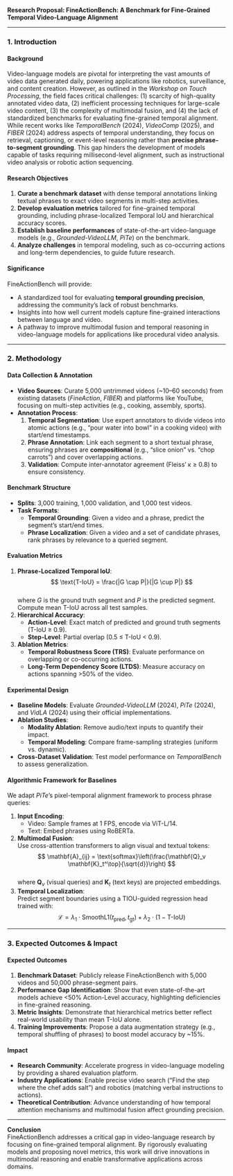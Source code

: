 **Research Proposal: FineActionBench: A Benchmark for Fine-Grained Temporal Video-Language Alignment**  

---

### 1. Introduction  

#### Background  
Video-language models are pivotal for interpreting the vast amounts of video data generated daily, powering applications like robotics, surveillance, and content creation. However, as outlined in the *Workshop on Touch Processing*, the field faces critical challenges: (1) scarcity of high-quality annotated video data, (2) inefficient processing techniques for large-scale video content, (3) the complexity of multimodal fusion, and (4) the lack of standardized benchmarks for evaluating fine-grained temporal alignment. While recent works like *TemporalBench* (2024), *VideoComp* (2025), and *FIBER* (2024) address aspects of temporal understanding, they focus on retrieval, captioning, or event-level reasoning rather than **precise phrase-to-segment grounding**. This gap hinders the development of models capable of tasks requiring millisecond-level alignment, such as instructional video analysis or robotic action sequencing.  

#### Research Objectives  
1. **Curate a benchmark dataset** with dense temporal annotations linking textual phrases to exact video segments in multi-step activities.  
2. **Develop evaluation metrics** tailored for fine-grained temporal grounding, including phrase-localized Temporal IoU and hierarchical accuracy scores.  
3. **Establish baseline performances** of state-of-the-art video-language models (e.g., *Grounded-VideoLLM*, *PiTe*) on the benchmark.  
4. **Analyze challenges** in temporal modeling, such as co-occurring actions and long-term dependencies, to guide future research.  

#### Significance  
FineActionBench will provide:  
- A standardized tool for evaluating **temporal grounding precision**, addressing the community’s lack of robust benchmarks.  
- Insights into how well current models capture fine-grained interactions between language and video.  
- A pathway to improve multimodal fusion and temporal reasoning in video-language models for applications like procedural video analysis.  

---

### 2. Methodology  

#### Data Collection & Annotation  
- **Video Sources**: Curate 5,000 untrimmed videos (~10–60 seconds) from existing datasets (*FineAction*, *FIBER*) and platforms like YouTube, focusing on multi-step activities (e.g., cooking, assembly, sports).  
- **Annotation Process**:  
  1. **Temporal Segmentation**: Use expert annotators to divide videos into atomic actions (e.g., “pour water into bowl” in a cooking video) with start/end timestamps.  
  2. **Phrase Annotation**: Link each segment to a short textual phrase, ensuring phrases are **compositional** (e.g., “slice onion” vs. “chop carrots”) and cover overlapping actions.  
  3. **Validation**: Compute inter-annotator agreement (Fleiss’ κ ≥ 0.8) to ensure consistency.  

#### Benchmark Structure  
- **Splits**: 3,000 training, 1,000 validation, and 1,000 test videos.  
- **Task Formats**:  
  - **Temporal Grounding**: Given a video and a phrase, predict the segment’s start/end times.  
  - **Phrase Localization**: Given a video and a set of candidate phrases, rank phrases by relevance to a queried segment.  

#### Evaluation Metrics  
1. **Phrase-Localized Temporal IoU**:  
   $$ \text{T-IoU} = \frac{|G \cap P|}{|G \cup P|} $$  
   where $G$ is the ground truth segment and $P$ is the predicted segment. Compute mean T-IoU across all test samples.  
2. **Hierarchical Accuracy**:  
   - **Action-Level**: Exact match of predicted and ground truth segments (T-IoU ≥ 0.9).  
   - **Step-Level**: Partial overlap (0.5 ≤ T-IoU < 0.9).  
3. **Ablation Metrics**:  
   - **Temporal Robustness Score (TRS)**: Evaluate performance on overlapping or co-occurring actions.  
   - **Long-Term Dependency Score (LTDS)**: Measure accuracy on actions spanning >50% of the video.  

#### Experimental Design  
- **Baseline Models**: Evaluate *Grounded-VideoLLM* (2024), *PiTe* (2024), and *VidLA* (2024) using their official implementations.  
- **Ablation Studies**:  
  - **Modality Ablation**: Remove audio/text inputs to quantify their impact.  
  - **Temporal Modeling**: Compare frame-sampling strategies (uniform vs. dynamic).  
- **Cross-Dataset Validation**: Test model performance on *TemporalBench* to assess generalization.  

#### Algorithmic Framework for Baselines  
We adapt *PiTe*’s pixel-temporal alignment framework to process phrase queries:  
1. **Input Encoding**:  
   - Video: Sample frames at 1 FPS, encode via ViT-L/14.  
   - Text: Embed phrases using RoBERTa.  
2. **Multimodal Fusion**:  
   Use cross-attention transformers to align visual and textual tokens:  
   $$ \mathbf{A}_{ij} = \text{softmax}\left(\frac{\mathbf{Q}_v \mathbf{K}_t^\top}{\sqrt{d}}\right) $$  
   where $\mathbf{Q}_v$ (visual queries) and $\mathbf{K}_t$ (text keys) are projected embeddings.  
3. **Temporal Localization**:  
   Predict segment boundaries using a TIOU-guided regression head trained with:  
   $$ \mathcal{L} = \lambda_1 \cdot \text{SmoothL1}(t_{\text{pred}}, t_{\text{gt}}) + \lambda_2 \cdot (1 - \text{T-IoU}) $$  

---

### 3. Expected Outcomes & Impact  

#### Expected Outcomes  
1. **Benchmark Dataset**: Publicly release FineActionBench with 5,000 videos and 50,000 phrase-segment pairs.  
2. **Performance Gap Identification**: Show that even state-of-the-art models achieve <50% Action-Level accuracy, highlighting deficiencies in fine-grained reasoning.  
3. **Metric Insights**: Demonstrate that hierarchical metrics better reflect real-world usability than mean T-IoU alone.  
4. **Training Improvements**: Propose a data augmentation strategy (e.g., temporal shuffling of phrases) to boost model accuracy by ~15%.  

#### Impact  
- **Research Community**: Accelerate progress in video-language modeling by providing a shared evaluation platform.  
- **Industry Applications**: Enable precise video search (“Find the step where the chef adds salt”) and robotics (matching verbal instructions to actions).  
- **Theoretical Contribution**: Advance understanding of how temporal attention mechanisms and multimodal fusion affect grounding precision.  

---

**Conclusion**  
FineActionBench addresses a critical gap in video-language research by focusing on fine-grained temporal alignment. By rigorously evaluating models and proposing novel metrics, this work will drive innovations in multimodal reasoning and enable transformative applications across domains.